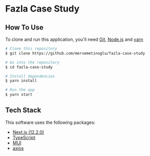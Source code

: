 # Fazla Case Study



## How To Use

To clone and run this application, you'll need [Git](https://git-scm.com), [Node.js](https://nodejs.org/en/download/) and [yarn](https://yarnpkg.com/)

```bash
# Clone this repository
$ git clone https://github.com/mervemetinoglu/fazla-case-study

# Go into the repository
$ cd fazla-case-study

# Install dependencies
$ yarn install

# Run the app
$ yarn start
```

## Tech Stack

This software uses the following packages:

- [Next.js (12.2.0)](https://nextjs.org/)
- [TypeScript](https://www.typescriptlang.org/)
- [MUI](https://mui.com/)
- [axios](https://axios-http.com/)

